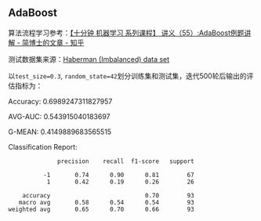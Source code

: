## AdaBoost
算法流程学习参考：[【十分钟 机器学习 系列课程】 讲义（55）:AdaBoost例题讲解 - 简博士的文章 - 知乎](https://zhuanlan.zhihu.com/p/552996396)

测试数据集来源：[Haberman (Imbalanced) data set](https://sci2s.ugr.es/keel/dataset.php?cod=157)

以`test_size=0.3`, `random_state=42`划分训练集和测试集，迭代500轮后输出的评估指标为：

Accuracy: 0.6989247311827957

AVG-AUC: 0.543915040183697

G-MEAN: 0.4149889683565515

Classification Report:
```
              precision    recall  f1-score   support

          -1       0.74      0.90      0.81        67
           1       0.42      0.19      0.26        26

    accuracy                           0.70        93
   macro avg       0.58      0.54      0.54        93
weighted avg       0.65      0.70      0.66        93
```

